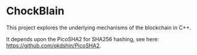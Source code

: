 # ChockBlain

This project explores the underlying mechanisms of the blockchain in C++.

It depends upon the PicoSHA2 for SHA256 hashing, see here: https://github.com/okdshin/PicoSHA2.


